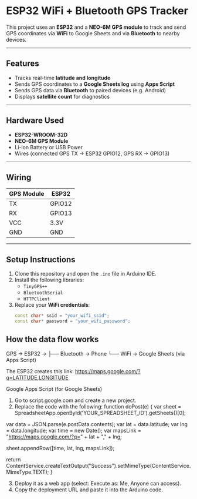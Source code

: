 # ESP32 WiFi + Bluetooth GPS Tracker

This project uses an **ESP32** and a **NEO-6M GPS module** to track and send GPS coordinates via **WiFi** to Google Sheets and via **Bluetooth** to nearby devices.

---

## Features

- Tracks real-time **latitude and longitude**
- Sends GPS coordinates to a **Google Sheets log** using **Apps Script**
- Sends GPS data via **Bluetooth** to paired devices (e.g. Android)
- Displays **satellite count** for diagnostics

---

## Hardware Used

- **ESP32-WROOM-32D**
- **NEO-6M GPS Module**
- Li-ion Battery or USB Power
- Wires (connected GPS TX → ESP32 GPIO12, GPS RX → GPIO13)

---

## Wiring

| GPS Module | ESP32 |
|------------|-------|
| TX         | GPIO12 |
| RX         | GPIO13 |
| VCC        | 3.3V |
| GND        | GND |

---

## Setup Instructions

1. Clone this repository and open the `.ino` file in Arduino IDE.
2. Install the following libraries:
   - `TinyGPS++`
   - `BluetoothSerial`
   - `HTTPClient`
3. Replace your **WiFi credentials**:
   ```cpp
   const char* ssid = "your_wifi_ssid";
   const char* password = "your_wifi_password";

## How the data flow works

GPS → ESP32 → 
    ├── Bluetooth → Phone
    └── WiFi → Google Sheets (via Apps Script)

    
The ESP32 creates this link:
https://maps.google.com/?q=LATITUDE,LONGITUDE


Google Apps Script (for Google Sheets)
1. Go to script.google.com and create a new project.
2. Replace the code with the following:
   function doPost(e) {
  var sheet = SpreadsheetApp.openById('YOUR_SPREADSHEET_ID').getSheets()[0];

  var data = JSON.parse(e.postData.contents);
  var lat = data.latitude;
  var lng = data.longitude;
  var time = new Date();
  var mapsLink = "https://maps.google.com/?q=" + lat + "," + lng;

  sheet.appendRow([time, lat, lng, mapsLink]);

  return ContentService.createTextOutput("Success").setMimeType(ContentService.MimeType.TEXT);
}


3. Deploy it as a web app (select: Execute as: Me, Anyone can access).
4. Copy the deployment URL and paste it into the Arduino code.
